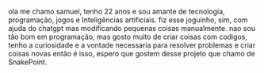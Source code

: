 ola me chamo samuel, tenho 22 anos e sou amante de tecnologia, programação, jogos e Inteligências artificiais. 
fiz esse joguinho, sim, com ajuda do chatgpt mas modificando pequenas coisas manualmente. nao sou tão bom em programação, mas gosto muito de criar coisas com codigos, tenho a curiosidade e a vontade necessaria para resolver problemas e criar coisas novas
então é isso, espero que gostem desse projeto que chamo de SnakePoint.
